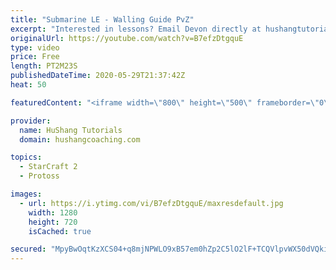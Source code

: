 ```yaml
---
title: "Submarine LE - Walling Guide PvZ"
excerpt: "Interested in lessons? Email Devon directly at hushangtutorials@outlook.com ------------------------------------------------------------------------------------------------------- Want to support HuShang Tutorials directly? Patreon is a website where you can contribute a monthly donation that will help"
originalUrl: https://youtube.com/watch?v=B7efzDtgquE
type: video
price: Free
length: PT2M23S
publishedDateTime: 2020-05-29T21:37:42Z
heat: 50

featuredContent: "<iframe width=\"800\" height=\"500\" frameborder=\"0\" src=\"https://www.youtube.com/embed/B7efzDtgquE\" allow=\"accelerometer; autoplay; encrypted-media; gyroscope; picture-in-picture\" allowfullscreen></iframe>"

provider:
  name: HuShang Tutorials
  domain: hushangcoaching.com

topics:
  - StarCraft 2
  - Protoss

images:
  - url: https://i.ytimg.com/vi/B7efzDtgquE/maxresdefault.jpg
    width: 1280
    height: 720
    isCached: true

secured: "MpyBwOqtKzXCS04+q8mjNPWLO9xB57em0hZp2C5lO2lF+TCQVlpvWX50dVQkiK7I1Fr5HghAEuzvYep+1AbmUoyQ2EFbyucFXRy210z2+pl9dPcUHa9ELWETj2THy7O8SPD8fcncqnZsBihrJHmud/ZzhJBuYUmvS7PXi53lFUjTwD12cp9GTCf5zX49saFr4Ic1Xv1bGdivt2lGg/K4GeAVWEAul1rWowV+W/mqF6OpBket/vkJHAZZ5xpn8xtQjOJxEpLbdnrMFJbHgimcgpf0oNVNEF+8yFs+4lLRV5dJiM5qJMNELWBUUlHli7aU58Xa2EhGfVJgk36WOqU11di8WrDSHBncBr5A3UWjp5n9WaSdb4rzYmvl5boHHy8hXNoTnmKrLCkuc6yMRSZ4/5pj2l/qL4fzO4ANi4O+aC4=;DGJGfDE+cliwrgQEh5X+RQ=="
---
```


